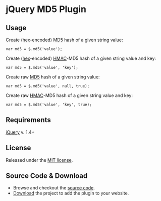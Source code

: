 # jQuery MD5 Plugin

## Usage
Create ([hex](http://en.wikipedia.org/wiki/Hexadecimal)-encoded) [MD5](http://en.wikipedia.org/wiki/MD5) hash of a given string value:

    var md5 = $.md5('value');

Create ([hex](http://en.wikipedia.org/wiki/Hexadecimal)-encoded) [HMAC](http://en.wikipedia.org/wiki/HMAC)-MD5 hash of a given string value and key:

    var md5 = $.md5('value', 'key');
    
Create raw [MD5](http://en.wikipedia.org/wiki/MD5) hash of a given string value:

    var md5 = $.md5('value', null, true);

Create raw [HMAC](http://en.wikipedia.org/wiki/HMAC)-MD5 hash of a given string value and key:

    var md5 = $.md5('value', 'key', true);

## Requirements
[jQuery](http://jquery.com/) v. 1.4+

## License
Released under the [MIT license](http://creativecommons.org/licenses/MIT/).

## Source Code & Download
* Browse and checkout the [source code](https://github.com/blueimp/jQuery-MD5).
* [Download](https://github.com/blueimp/jQuery-MD5/archives/master) the project to add the plugin to your website.
